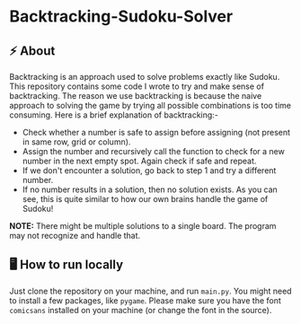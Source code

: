 # Backtracking-Sudoku-Solver

## :zap: About
Backtracking is an approach used to solve problems exactly like Sudoku. This repository contains some code I wrote to try and make sense of backtracking. The reason we use backtracking is because the naive approach to solving the game by trying all possible combinations is too time consuming. Here is a brief explanation of backtracking:-
- Check whether a number is safe to assign before assigning (not present in same row, grid or column).
- Assign the number and recursively call the function to check for a new number in the next empty spot. Again check if safe and repeat.
- If we don't encounter a solution, go back to step 1 and try a different number.
- If no number results in a solution, then no solution exists. 
As you can see, this is quite similar to how our own brains handle the game of Sudoku!

**NOTE:** There might be multiple solutions to a single board. The program may not recognize and handle that. 

## :desktop_computer: How to run locally
Just clone the repository on your machine, and run `main.py`. You might need to install a few packages, like `pygame`. Please make sure you have the font `comicsans` installed on your machine (or change the font in the source).